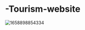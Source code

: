 # -Tourism-website



 
![1658898854334](https://user-images.githubusercontent.com/109274108/181174948-435e2031-aec1-4f25-b60c-8c6d0efa5faf.jpg)
